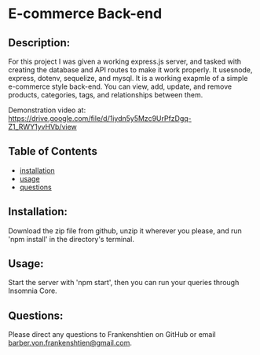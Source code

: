# E-commerce Back-end

## Description:

For this project I was given a working express.js server, and tasked with creating the database and API routes to make it work properly. It usesnode, express, dotenv, sequelize, and mysql. It is a working exapmle of a simple e-commerce style back-end. You can view, add, update, and remove products, categories, tags, and relationships between them.

Demonstration video at: https://drive.google.com/file/d/1iydn5y5Mzc9UrPfzDgq-Z1_RWY1yvHVb/view

## Table of Contents

- [installation](#installation)
- [usage](#usage)
- [questions](#questions)

## Installation:

Download the zip file from github, unzip it wherever you please, and run 'npm install' in the directory's terminal.

## Usage:

Start the server with 'npm start', then you can run your queries through Insomnia Core.

## Questions:

Please direct any questions to Frankenshtien on GitHub or email barber.von.frankenshtien@gmail.com.
